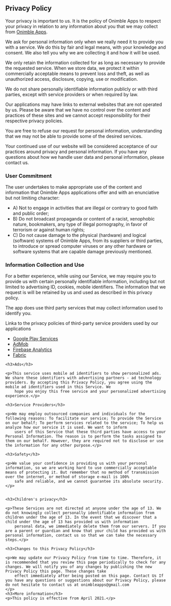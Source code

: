 <!DOCTYPE html>
<html lang="en">

<head>
    <meta charset="UTF-8">
    <meta http-equiv="X-UA-Compatible" content="IE=edge">
    <meta name="viewport" content="width=device-width, initial-scale=1.0">
    <title>Privacy Policy</title>
</head>

<body>
    <h2>Privacy Policy</h2>
    <p>Your privacy is important to us. It is the policy of Onimble Apps to respect your privacy in relation to any information about you that we may collect from
        <a href="https://play.google.com/store/apps/dev?id=4618658910431685056">Onimble Apps</a>.</p>
    <p>We ask for personal information only when we really need it to provide you with a service. We do this by fair and legal means, with your knowledge and consent. We also tell you why we are collecting it and how it will be used.</p>
    <p>We only retain the information collected for as long as necessary to provide the requested service. When we store data, we protect it within commercially acceptable means to prevent loss and theft, as well as unauthorized access, disclosure, copying,
        use or modification.</p>
    <p>We do not share personally identifiable information publicly or with third parties, except with service providers or when required by law.</p>
    <p>Our applications may have links to external websites that are not operated by us. Please be aware that we have no control over the content and practices of these sites and we cannot accept responsibility for their respective privacy policies.</p>
    <p>You are free to refuse our request for personal information, understanding that we may not be able to provide some of the desired services.</p>
    <p>Your continued use of our website will be considered acceptance of our practices around privacy and personal information. If you have any questions about how we handle user data and personal information, please contact us.</p>
    <h3>User Commitment</h3>
    <p>The user undertakes to make appropriate use of the content and information that Onimble Apps applications offer and with an enunciative but not limiting character:</p>
    <ul>
        <li>A) Not to engage in activities that are illegal or contrary to good faith and public order;</li>
        <li>B) Do not broadcast propaganda or content of a racist, xenophobic nature, bookmakers, any type of illegal pornography, in favor of terrorism or against human rights;</li>
        <li>C) Do not cause damage to the physical (hardware) and logical (software) systems of Onimble Apps, from its suppliers or third parties, to introduce or spread computer viruses or any other hardware or software systems that are capable damage previously
            mentioned.
        </li>
    </ul>
    <h3>Information Collection and Use</h3>
    <p>For a better experience, while using our Service, we may require you to provide us with certain personally identifiable information, including but not limited to advertising ID, cookies, mobile identifiers. The information that we request is will
        be retained by us and used as described in this privacy policy.
    </p>
    <p>The app does use third party services that may collect information used to identify you.</p>
    <div>
        <p>Linka to the privacy policies of third-party service providers used by our applications </p>
        <ul>
            <li><a href="https://www.google.com/policies/privacy/" target="_blank">Google Play Services</a></li>
            <li><a href="https://support.google.com/admob/answer/6128543?hl=en" target="_blank">AdMob</a></li>
            <li><a href="https://firebase.google.com/policies/analytics" target="_blank">Firebase Analytics</a></li>
            <li><a href="http://try.crashlytics.com/terms/" target="_blank">Fabric</a></li>
        </ul>
    </div>

    <h3>Ads</h3>

    <p>This service uses mobile ad identifiers to show personalized ads. We share these identifiers with advertising partners - ad technology providers. By accepting this Privacy Policy, you agree using the mobile ad identifiers used in this Service. We
        hope you enjoy this free service and your personalized advertising experience.</p>

    <h3>Service Providers</h3>

    <p>We may employ outsourced companies and individuals for the following reasons: To facilitate our service; To provide the Service on our behalf; To perform services related to the service; To help us analyze how our service it is used. We want to inform
        users of this Service that these third parties have access to your Personal Information. The reason is to perform the tasks assigned to them on our behalf. However, they are required not to disclose or use the information for any other purpose.</p>

    <h3>Safety</h3>

    <p>We value your confidence in providing us with your personal information, so we are working hard to use commercially acceptable means of protecting it. But remember that no method of transmission over the internet, or method of storage e-mail is 100%
        safe and reliable, and we cannot guarantee its absolute security.</p>


    <h3>Children's privacy</h3>

    <p>These Services are not directed at anyone under the age of 13. We do not knowingly collect personally identifiable information from children under the age of 13. In the event that we discover that a child under the age of 13 has provided us with information
        personal data, we immediately delete them from our servers. If you are a parent or guardian and know that your child has provided us with personal information, contact us so that we can take the necessary steps.</p>

    <h3>Changes to this Privacy Policy</h3>

    <p>We may update our Privacy Policy from time to time. Therefore, it is recommended that you review this page periodically to check for any changes. We will notify you of any changes by publishing the new Privacy Policy this page. These changes take
        effect immediately after being posted on this page. Contact Us If you have any questions or suggestions about our Privacy Policy, please do not hesitate to contact us at onimbleapps@gmail.com
    </p>
    <h3>More information</h3>
    <p>This policy is effective from April 2021.</p>
</body>

</html>
